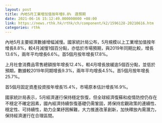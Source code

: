 ```yaml
---
layout: post
title: 內地5月工業增加值按年增8.8%　遜預期
date: 2021-06-16 15:12:49.000000000 +08:00
link: https://news.rthk.hk/rthk/ch/component/k2/1596128-20210616.htm
categories: rthk
---
```


內地5月主要經濟數據增幅減慢。國家統計局公布，5月規模以上工業增加值按年增長8.8%，較4月減慢1個百分點，亦低於市場預期，與2019年同期比較，增長13.6%，兩年平均增長6.6%。首5個月按年增長17.8%。

上月社會消費品零售總額按年增長12.4%，較4月增長放緩逾5個百分點，並低於預期，數據較2019年同期增長9.3%，兩年平均增長4.5%。首5個月按年增長25.7%。

首5個月固定資產投資按年增長15.4%，市場原本估計增長16.9%。

國家統計局表示，5月經濟運行保持穩定恢復，但全球經濟復蘇和疫情防控仍存在不穩定不確定因素，國內經濟持續恢復基礎仍需鞏固，將保持宏觀政策的連續性、穩定性、可持續性，助力企業紓困解難，大力推進改革創新，加快釋放內需潛力，保持經濟運行在合理區間。
